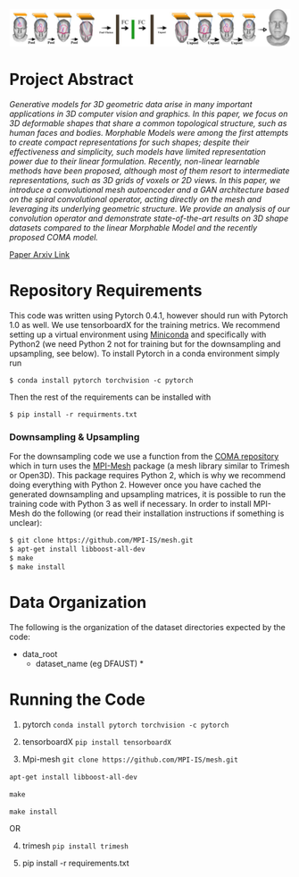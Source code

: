 

![Neural3DMM architecture](images/architecture_figure1.png "Neural3DMM architecture")

# Project Abstract 
*Generative models for 3D geometric data arise in many important applications in 3D computer vision and graphics. In this paper, we focus on 3D deformable shapes that share a common topological structure, such as human faces and bodies. Morphable Models were among the first attempts to create compact representations for such shapes; despite their effectiveness and simplicity, such models have limited representation power due to their linear formulation. Recently, non-linear learnable methods have been proposed, although most of them resort to intermediate representations, such as 3D grids of voxels or 2D views. In this paper, we introduce a convolutional mesh autoencoder and a GAN architecture based on the spiral convolutional operator, acting directly on the mesh and leveraging its underlying geometric structure. We provide an analysis of our convolution operator and demonstrate state-of-the-art results on 3D shape datasets compared to the linear Morphable Model and the recently proposed COMA model.* 

[Paper Arxiv Link](https://arxiv.org/abs/1905.02876)


# Repository Requirements

This code was written using Pytorch 0.4.1, however should run with Pytorch 1.0 as well. We use tensorboardX for the training metrics. We recommend setting up a virtual environment using [Miniconda](https://docs.conda.io/en/latest/miniconda.html) and specifically with Python2 (we need Python 2 not for training but for the downsampling and upsampling, see below). To install Pytorch in a conda environment simply run 

```
$ conda install pytorch torchvision -c pytorch
```

Then the rest of the requirements can be installed with 

```
$ pip install -r requirments.txt
```


### Downsampling & Upsampling
For the downsampling code we use a function from the [COMA repository](https://github.com/anuragranj/coma) which in turn uses the [MPI-Mesh](https://github.com/MPI-IS/mesh) package (a mesh library similar to Trimesh or Open3D). This package requires Python 2, which is why we recommend doing everything with Python 2. However once you have cached the generated downsampling and upsampling matrices, it is possible to run the training code with Python 3 as well if necessary. In order to install MPI-Mesh do the following (or read their installation instructions if something is unclear):

```
$ git clone https://github.com/MPI-IS/mesh.git
$ apt-get install libboost-all-dev
$ make
$ make install
```




# Data Organization

The following is the organization of the dataset directories expected by the code:

* data_root
  * dataset_name (eg DFAUST)
    * 


# Running the Code



1. pytorch
``conda install pytorch torchvision -c pytorch
``

2. tensorboardX
``
pip install tensorboardX
``

3. Mpi-mesh
``
git clone https://github.com/MPI-IS/mesh.git
``

``
apt-get install libboost-all-dev
``

``
make
``

``
make install
``

OR

4. trimesh
``
pip install trimesh
``

6. pip install -r requirements.txt